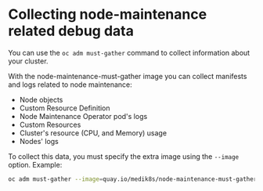 # Collecting node-maintenance related debug data

You can use the `oc adm must-gather` command to collect information about your cluster.

With the node-maintenance-must-gather image you can collect manifests and logs related to node maintenance:
- Node objects 
- Custom Resource Definition
- Node Maintenance Operator pod's logs
- Custom Resources
- Cluster's resource (CPU, and Memory) usage
- Nodes' logs

To collect this data, you must specify the extra image using the `--image` option.
Example:

```bash
oc adm must-gather --image=quay.io/medik8s/node-maintenance-must-gather:latest
```
